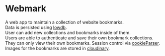 # Webmark
A web app to maintain a collection of website bookmarks.  
Data is persisted using [lowdb](https://github.com/typicode/lowdb).  
User can add new collections and bookmarks inside of them.  
Users are able to authenticate and save their own bookmark collections.  
They can only view their own bookmarks. 
Session control via [cookieParser](https://www.npmjs.com/package/cookie-parser).  
Images for the bookmarks are stored in [cloudinary](https://cloudinary.com/).
